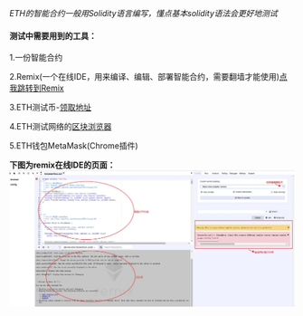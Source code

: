 *ETH的智能合约一般用Solidity语言编写，懂点基本solidity语法会更好地测试*


#### 测试中需要用到的工具：

1.一份智能合约   

2.Remix(一个在线IDE，用来编译、编辑、部署智能合约，需要翻墙才能使用)[点我跳转到Remix](http://remix.ethereum.org)

3.ETH测试币-[领取地址](https://faucet.rinkeby.io/)

4.ETH测试网络的[区块浏览器](https://rinkeby.etherscan.io)

5.ETH钱包MetaMask(Chrome插件)

**下图为remix在线IDE的页面：**
![](测试ETH智能合约_files/2.jpg)


